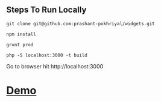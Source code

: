 ## Steps To Run Locally

```
git clone git@github.com:prashant-pokhriyal/widgets.git
```
```
npm install
```
```
grunt prod
```
```
php -S localhost:3000 -t build
```

Go to browser hit http://localhost:3000

# [Demo](https://prashant-pokhriyal.github.io/widgets/)

